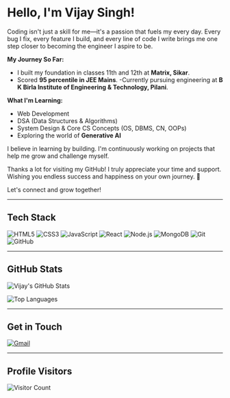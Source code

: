 # Hello, I'm Vijay Singh!

Coding isn't just a skill for me—it's a passion that fuels my every day. Every bug I fix, every feature I build, and every line of code I write brings me one step closer to becoming the engineer I aspire to be.

 **My Journey So Far:**
- I built my foundation in classes 11th and 12th at **Matrix, Sikar**.
- Scored **95 percentile in JEE Mains**.
-Currently pursuing engineering at **B K Birla Institute of Engineering & Technology, Pilani**.

 **What I'm Learning:**
-  Web Development 
-  DSA (Data Structures & Algorithms)
-  System Design & Core CS Concepts (OS, DBMS, CN, OOPs)
-  Exploring the world of **Generative AI**

I believe in learning by building. I'm continuously working on projects that help me grow and challenge myself.

 Thanks a lot for visiting my GitHub! I truly appreciate your time and support. Wishing you endless success and happiness on your own journey. 🙌

Let's connect and grow together! 

---

## Tech Stack

![HTML5](https://img.shields.io/badge/HTML5-E34F26?style=for-the-badge&logo=html5&logoColor=white)
![CSS3](https://img.shields.io/badge/CSS3-1572B6?style=for-the-badge&logo=css3&logoColor=white)
![JavaScript](https://img.shields.io/badge/JavaScript-F7DF1E?style=for-the-badge&logo=javascript&logoColor=black)
![React](https://img.shields.io/badge/React-20232A?style=for-the-badge&logo=react&logoColor=61DAFB)
![Node.js](https://img.shields.io/badge/Node.js-339933?style=for-the-badge&logo=nodedotjs&logoColor=white)
![MongoDB](https://img.shields.io/badge/MongoDB-4EA94B?style=for-the-badge&logo=mongodb&logoColor=white)
![Git](https://img.shields.io/badge/Git-F05032?style=for-the-badge&logo=git&logoColor=white)
![GitHub](https://img.shields.io/badge/GitHub-181717?style=for-the-badge&logo=github&logoColor=white)

---

## GitHub Stats

![Vijay's GitHub Stats](https://github-readme-stats.vercel.app/api?username=vijay108-dev&show_icons=true&theme=tokyonight)

![Top Languages](https://github-readme-stats.vercel.app/api/top-langs/?username=vijay108-dev&layout=compact&theme=tokyonight)

---

## Get in Touch

[![Gmail](https://img.shields.io/badge/Gmail-D14836?style=for-the-badge&logo=gmail&logoColor=white)](mailto:vijay108.dev@gmail.com)

---

## Profile Visitors

![Visitor Count](https://komarev.com/ghpvc/?username=vijay108-dev&label=Profile%20views&color=0e75b6&style=flat)

